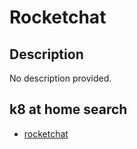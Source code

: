 # Rocketchat

## Description

No description provided.

## k8 at home search

- [rocketchat](https://nanne.dev/k8s-at-home-search/#/rocketchat)
